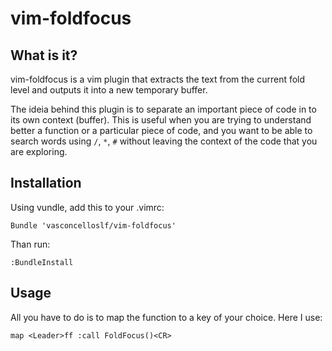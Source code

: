 # vim-foldfocus #

## What is it? ##

vim-foldfocus is a vim plugin that extracts the text from the current fold level and outputs it into a new temporary buffer. 

The ideia behind this plugin is to separate an important piece of code in to its own context (buffer). This is useful when you are trying to understand better a function or a particular piece of code, and you want to be able to search words using ```/```, ```*```, ```#``` without leaving the context of the code that you are exploring.

## Installation ##

Using vundle, add this to your .vimrc:

```
Bundle 'vasconcelloslf/vim-foldfocus'
```

Than run:

```
:BundleInstall
```

## Usage ##

All you have to do is to map the function to a key of your choice. Here I use:

```vimscript
map <Leader>ff :call FoldFocus()<CR>  
```
